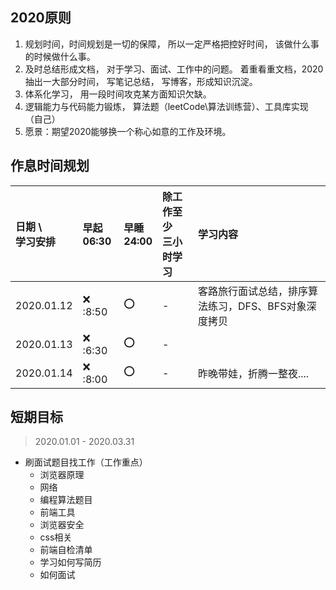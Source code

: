 ## 2020原则
1. 规划时间，时间规划是一切的保障， 所以一定严格把控好时间， 该做什么事的时候做什么事。
2. 及时总结形成文档， 对于学习、面试、工作中的问题。 着重看重文档，2020抽出一大部分时间， 写笔记总结， 写博客，形成知识沉淀。
3. 体系化学习， 用一段时间攻克某方面知识欠缺。
4. 逻辑能力与代码能力锻炼， 算法题（leetCode\算法训练营）、工具库实现（自己）
2. 愿景：期望2020能够换一个称心如意的工作及环境。


## 作息时间规划
| 日期 \ <br/> 学习安排  | 早起 <br/> 06:30 | 早睡 <br/> 24:00    | 除工作至少 <br/> 三小时学习  | 学习内容 |
| :-          | :-        | :-        | :-       | :-   |
2020.01.12  | :x: :8:50 | :o:       | -        | 客路旅行面试总结，排序算法练习，DFS、BFS对象深度拷贝 |
2020.01.13  | :x: :6:30 | :o:       | -        | |   
2020.01.14  | :x: :8:00 | :o:       | -        | 昨晚带娃，折腾一整夜....|   

## 短期目标
> 2020.01.01 - 2020.03.31
* 刷面试题目找工作（工作重点）
  * 浏览器原理
  * 网络
  * 编程算法题目
  * 前端工具
  * 浏览器安全
  * css相关
  * 前端自检清单
  * 学习如何写简历
  * 如何面试
  

